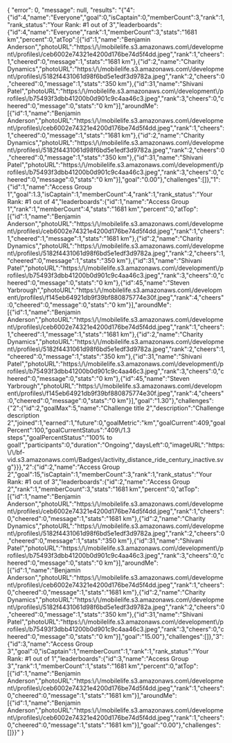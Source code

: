 {
    "error": 0,
    "message": null,
    "results": "{\"4\":{\"id\":4,\"name\":\"Everyone\",\"goal\":0,\"isCaptain\":0,\"memberCount\":3,\"rank\":1,\"rank_status\":\"Your Rank: #1 out of 3\",\"leaderboards\":{\"id\":4,\"name\":\"Everyone\",\"rank\":1,\"memberCount\":3,\"stats\":\"1681 km\",\"percent\":0,\"atTop\":[{\"id\":1,\"name\":\"Benjamin Anderson\",\"photoURL\":\"https:\\/\\/mobilelife.s3.amazonaws.com\\/development\\/profiles\\/ceb6002e74321e4200d176be74d5f4dd.jpeg\",\"rank\":1,\"cheers\":1,\"cheered\":0,\"message\":1,\"stats\":\"1681 km\"},{\"id\":2,\"name\":\"Charity Dynamics\",\"photoURL\":\"https:\\/\\/mobilelife.s3.amazonaws.com\\/development\\/profiles\\/5182f4431061d98f6bd5e1edf3d9782a.jpeg\",\"rank\":2,\"cheers\":0,\"cheered\":0,\"message\":1,\"stats\":\"350 km\"},{\"id\":31,\"name\":\"Shivani Patel\",\"photoURL\":\"https:\\/\\/mobilelife.s3.amazonaws.com\\/development\\/profiles\\/b75493f3dbb41200b0d901c9c4aa46c3.jpeg\",\"rank\":3,\"cheers\":0,\"cheered\":0,\"message\":0,\"stats\":\"0 km\"}],\"aroundMe\":[{\"id\":1,\"name\":\"Benjamin Anderson\",\"photoURL\":\"https:\\/\\/mobilelife.s3.amazonaws.com\\/development\\/profiles\\/ceb6002e74321e4200d176be74d5f4dd.jpeg\",\"rank\":1,\"cheers\":1,\"cheered\":0,\"message\":1,\"stats\":\"1681 km\"},{\"id\":2,\"name\":\"Charity Dynamics\",\"photoURL\":\"https:\\/\\/mobilelife.s3.amazonaws.com\\/development\\/profiles\\/5182f4431061d98f6bd5e1edf3d9782a.jpeg\",\"rank\":2,\"cheers\":0,\"cheered\":0,\"message\":1,\"stats\":\"350 km\"},{\"id\":31,\"name\":\"Shivani Patel\",\"photoURL\":\"https:\\/\\/mobilelife.s3.amazonaws.com\\/development\\/profiles\\/b75493f3dbb41200b0d901c9c4aa46c3.jpeg\",\"rank\":3,\"cheers\":0,\"cheered\":0,\"message\":0,\"stats\":\"0 km\"}],\"goal\":\"0.00\"},\"challenges\":[]},\"1\":{\"id\":1,\"name\":\"Access Group 1\",\"goal\":1.3,\"isCaptain\":1,\"memberCount\":4,\"rank\":1,\"rank_status\":\"Your Rank: #1 out of 4\",\"leaderboards\":{\"id\":1,\"name\":\"Access Group 1\",\"rank\":1,\"memberCount\":4,\"stats\":\"1681 km\",\"percent\":0,\"atTop\":[{\"id\":1,\"name\":\"Benjamin Anderson\",\"photoURL\":\"https:\\/\\/mobilelife.s3.amazonaws.com\\/development\\/profiles\\/ceb6002e74321e4200d176be74d5f4dd.jpeg\",\"rank\":1,\"cheers\":1,\"cheered\":1,\"message\":1,\"stats\":\"1681 km\"},{\"id\":2,\"name\":\"Charity Dynamics\",\"photoURL\":\"https:\\/\\/mobilelife.s3.amazonaws.com\\/development\\/profiles\\/5182f4431061d98f6bd5e1edf3d9782a.jpeg\",\"rank\":2,\"cheers\":1,\"cheered\":0,\"message\":1,\"stats\":\"350 km\"},{\"id\":31,\"name\":\"Shivani Patel\",\"photoURL\":\"https:\\/\\/mobilelife.s3.amazonaws.com\\/development\\/profiles\\/b75493f3dbb41200b0d901c9c4aa46c3.jpeg\",\"rank\":3,\"cheers\":0,\"cheered\":0,\"message\":0,\"stats\":\"0 km\"},{\"id\":45,\"name\":\"Steven Yarbrough\",\"photoURL\":\"https:\\/\\/mobilelife.s3.amazonaws.com\\/development\\/profiles\\/f145eb64921db9f39bf880875774e30f.jpeg\",\"rank\":4,\"cheers\":0,\"cheered\":0,\"message\":0,\"stats\":\"0 km\"}],\"aroundMe\":[{\"id\":1,\"name\":\"Benjamin Anderson\",\"photoURL\":\"https:\\/\\/mobilelife.s3.amazonaws.com\\/development\\/profiles\\/ceb6002e74321e4200d176be74d5f4dd.jpeg\",\"rank\":1,\"cheers\":1,\"cheered\":1,\"message\":1,\"stats\":\"1681 km\"},{\"id\":2,\"name\":\"Charity Dynamics\",\"photoURL\":\"https:\\/\\/mobilelife.s3.amazonaws.com\\/development\\/profiles\\/5182f4431061d98f6bd5e1edf3d9782a.jpeg\",\"rank\":2,\"cheers\":1,\"cheered\":0,\"message\":1,\"stats\":\"350 km\"},{\"id\":31,\"name\":\"Shivani Patel\",\"photoURL\":\"https:\\/\\/mobilelife.s3.amazonaws.com\\/development\\/profiles\\/b75493f3dbb41200b0d901c9c4aa46c3.jpeg\",\"rank\":3,\"cheers\":0,\"cheered\":0,\"message\":0,\"stats\":\"0 km\"},{\"id\":45,\"name\":\"Steven Yarbrough\",\"photoURL\":\"https:\\/\\/mobilelife.s3.amazonaws.com\\/development\\/profiles\\/f145eb64921db9f39bf880875774e30f.jpeg\",\"rank\":4,\"cheers\":0,\"cheered\":0,\"message\":0,\"stats\":\"0 km\"}],\"goal\":\"1.30\"},\"challenges\":{\"2\":{\"id\":2,\"goalMax\":5,\"name\":\"Challenge title 2\",\"description\":\"Challenge description 2\",\"joined\":1,\"earned\":1,\"future\":0,\"goalMetric\":\"km\",\"goalCurrent\":409,\"goalPercent\":100,\"goalCurrentStatus\":\"409\\/1.3 steps\",\"goalPercentStatus\":\"100% to goal!\",\"participants\":0,\"duration\":\"Ongoing\",\"daysLeft\":0,\"imageURL\":\"https:\\/\\/bf-vid.s3.amazonaws.com\\/Badges\\/activity_distance_ride_century_inactive.svg\"}}},\"2\":{\"id\":2,\"name\":\"Access Group 2\",\"goal\":15,\"isCaptain\":1,\"memberCount\":3,\"rank\":1,\"rank_status\":\"Your Rank: #1 out of 3\",\"leaderboards\":{\"id\":2,\"name\":\"Access Group 2\",\"rank\":1,\"memberCount\":3,\"stats\":\"1681 km\",\"percent\":0,\"atTop\":[{\"id\":1,\"name\":\"Benjamin Anderson\",\"photoURL\":\"https:\\/\\/mobilelife.s3.amazonaws.com\\/development\\/profiles\\/ceb6002e74321e4200d176be74d5f4dd.jpeg\",\"rank\":1,\"cheers\":0,\"cheered\":0,\"message\":1,\"stats\":\"1681 km\"},{\"id\":2,\"name\":\"Charity Dynamics\",\"photoURL\":\"https:\\/\\/mobilelife.s3.amazonaws.com\\/development\\/profiles\\/5182f4431061d98f6bd5e1edf3d9782a.jpeg\",\"rank\":2,\"cheers\":0,\"cheered\":0,\"message\":1,\"stats\":\"350 km\"},{\"id\":31,\"name\":\"Shivani Patel\",\"photoURL\":\"https:\\/\\/mobilelife.s3.amazonaws.com\\/development\\/profiles\\/b75493f3dbb41200b0d901c9c4aa46c3.jpeg\",\"rank\":3,\"cheers\":0,\"cheered\":0,\"message\":0,\"stats\":\"0 km\"}],\"aroundMe\":[{\"id\":1,\"name\":\"Benjamin Anderson\",\"photoURL\":\"https:\\/\\/mobilelife.s3.amazonaws.com\\/development\\/profiles\\/ceb6002e74321e4200d176be74d5f4dd.jpeg\",\"rank\":1,\"cheers\":0,\"cheered\":0,\"message\":1,\"stats\":\"1681 km\"},{\"id\":2,\"name\":\"Charity Dynamics\",\"photoURL\":\"https:\\/\\/mobilelife.s3.amazonaws.com\\/development\\/profiles\\/5182f4431061d98f6bd5e1edf3d9782a.jpeg\",\"rank\":2,\"cheers\":0,\"cheered\":0,\"message\":1,\"stats\":\"350 km\"},{\"id\":31,\"name\":\"Shivani Patel\",\"photoURL\":\"https:\\/\\/mobilelife.s3.amazonaws.com\\/development\\/profiles\\/b75493f3dbb41200b0d901c9c4aa46c3.jpeg\",\"rank\":3,\"cheers\":0,\"cheered\":0,\"message\":0,\"stats\":\"0 km\"}],\"goal\":\"15.00\"},\"challenges\":[]},\"3\":{\"id\":3,\"name\":\"Access Group 3\",\"goal\":0,\"isCaptain\":1,\"memberCount\":1,\"rank\":1,\"rank_status\":\"Your Rank: #1 out of 1\",\"leaderboards\":{\"id\":3,\"name\":\"Access Group 3\",\"rank\":1,\"memberCount\":1,\"stats\":\"1681 km\",\"percent\":0,\"atTop\":[{\"id\":1,\"name\":\"Benjamin Anderson\",\"photoURL\":\"https:\\/\\/mobilelife.s3.amazonaws.com\\/development\\/profiles\\/ceb6002e74321e4200d176be74d5f4dd.jpeg\",\"rank\":1,\"cheers\":0,\"cheered\":0,\"message\":1,\"stats\":\"1681 km\"}],\"aroundMe\":[{\"id\":1,\"name\":\"Benjamin Anderson\",\"photoURL\":\"https:\\/\\/mobilelife.s3.amazonaws.com\\/development\\/profiles\\/ceb6002e74321e4200d176be74d5f4dd.jpeg\",\"rank\":1,\"cheers\":0,\"cheered\":0,\"message\":1,\"stats\":\"1681 km\"}],\"goal\":\"0.00\"},\"challenges\":[]}}"
}
